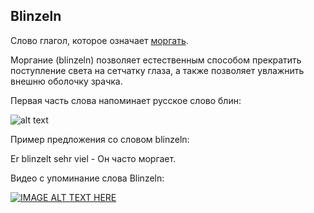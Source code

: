 ## Blinzeln

Слово глагол, которое означает [моргать](https://www.youtube.com/watch?v=vj8WWRTQt_M). 

Моргание (blinzeln) позволяет естественным способом прекратить поступление света на сетчатку глаза, а также позволяет увлажнить внешню оболочку зрачка.

Первая часть слова напоминает русское слово блин:

![alt text](http://smartkitchen.by/wp-content/uploads/2009/08/blin.jpg "Картинка блина")

Пример предложения со словом blinzeln:

Er blinzelt sehr viel - Он часто моргает.

Видео с упоминание слова Blinzeln:

[![IMAGE ALT TEXT HERE](http://img.youtube.com/vi/UvTzwGPy39Q/0.jpg)](http://www.youtube.com/watch?v=UvTzwGPy39Q)